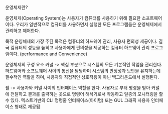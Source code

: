 운영체제란?

운영체제(Operating System)는 사용자가 컴퓨터를 사용하기 위해 필요한 소프트웨어이다. 우리가 일반적으로 컴퓨터를 사용하면서 실행한 모든 프로그램들은 운영체제에서 관리하고 제어한다.

목적
운영체제의 가장 주된 목적은 컴퓨터의 하드웨어 관리, 사용자 편의성 제공이다. 결국 컴퓨터의 성능을 높히고 사용자에게 편의성을 제공하는 컴퓨터 하드웨어 관리 프로그램이다. (performance and Convenience)

운영체제의 구성 요소
커널 -> 핵심 부분으로 시스템의 모든 기본적인 작업을 관리한다. 하드웨어와 소프트웨어 사이의 통신을 담당하며 시스템의 안정성과 보안을 유지하는데 필수적인 역할을 하며, 사용자와 직접적인 상호작용이 아닌 백그라운드에서 실행된다.

쉘 -> 사용자와 커널 사이의 인터페이스 역할을 한다. 사용자로 부터 명령을 받아 커널에 전달하고 결과를 출력하는 곳으로 명령어 해석기로서 작동하고 일종의 모니터링을 할수 있다. 텍스트기반의 CLI 명령줄 인터페이스(아이텀) 또는 GUL 그래픽 사용자 인터페이스 형태로 제공됨
